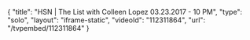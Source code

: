 {
    "title": "HSN | The List with Colleen Lopez 03.23.2017 - 10 PM",
    "type": "solo",
    "layout": "iframe-static",
    "videoId": "112311864",
    "url": "\/tvpembed\/112311864"
}